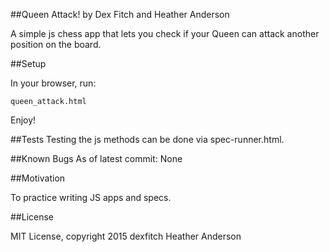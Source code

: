 ##Queen Attack!
by Dex Fitch and Heather Anderson

A simple js chess app that lets you check if your Queen can attack another position on the board.

##Setup

In your browser, run:

`queen_attack.html`

Enjoy!

##Tests
Testing the js methods can be done via spec-runner.html.

##Known Bugs
As of latest commit: None

##Motivation

To practice writing JS apps and specs.

##License

MIT License, copyright 2015 dexfitch Heather Anderson
